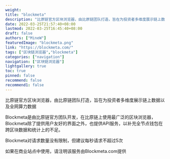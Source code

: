 ```yaml
---
weight: 
title: "blockmeta"
description: "比原链官方区块浏览器，由比原链团队打造，旨在为投资者多维度展示链上数据以及全网算力数据"
date: 2022-03-25T21:57:40+08:00
lastmod: 2022-03-25T16:45:40+08:00
draft: false
authors: ["MineW"]
featuredImage: "blockmeta.png"
link: "https://blockmeta.com/"
tags: ["区块链浏览器","blockmeta"]
categories: ["navigation"]
navigation: ["区块链浏览器"]
lightgallery: true
toc: true
pinned: false
recommend: false
recommend1: false
---
```


比原链官方区块浏览器，由比原链团队打造，旨在为投资者多维度展示链上数据以及全网算力数据

Blockmeta是由比原链官方团队开发，在比原链上使用最广泛的区块浏览器，Blockmeta除了提供用户友好的界面之外，也提供API服务，以补充全节点钱包在跨区块数据和统计上的不足。

Blockmeta对请求数量没有限制，但建议每秒请求不超过5次

如果在商业站点中使用，请注明该服务由Blockmeta.com提供